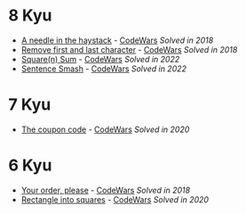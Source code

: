 # 8 Kyu

- [A needle in the haystack](8Kyu/ANeedleInTheHaystack.cs) - [CodeWars](https://www.codewars.com/kata/56676e8fabd2d1ff3000000c) _Solved in 2018_
- [Remove first and last character](8Kyu/RemoveFirstAndLastCharacter.cs) - [CodeWars](https://www.codewars.com/kata/56bc28ad5bdaeb48760009b0) _Solved in 2018_
- [Square(n) Sum](8Kyu/SquareNSum.cs) - [CodeWars](https://www.codewars.com/kata/515e271a311df0350d00000f) _Solved in 2022_
- [Sentence Smash](8Kyu/SentenceSmash.cs) - [CodeWars](https://www.codewars.com/kata/53dc23c68a0c93699800041d) _Solved in 2022_

# 7 Kyu

- [The coupon code](7Kyu/TheCouponCode.cs) - [CodeWars](https://www.codewars.com/kata/539de388a540db7fec000642) _Solved in 2020_

# 6 Kyu

- [Your order, please](6Kyu/YourOrderPlease.cs) - [CodeWars](https://www.codewars.com/kata/55c45be3b2079eccff00010f) _Solved in 2018_
- [Rectangle into squares](6Kyu/RectangleIntoSquares.cs) - [CodeWars](https://www.codewars.com/kata/55466989aeecab5aac00003e) _Solved in 2020_
